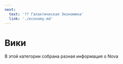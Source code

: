 ```yaml
---
next:
  text: '?? Галактическая Экономика'
  link: './economy.md'
---
```


# Вики

В этой категории собрана разная информация о Nova
